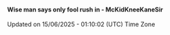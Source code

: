 #### Wise man says only fool rush in - McKidKneeKaneSir
Updated on 15/06/2025 - 01:10:02 (UTC) Time Zone
